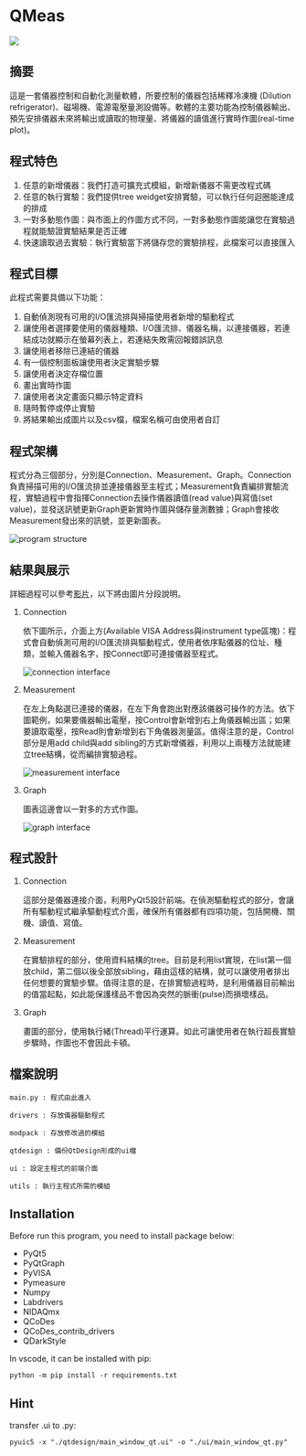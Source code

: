 # QMeas
<a href="#"><img src="https://img.shields.io/badge/python-v3.9+-blue.svg?logo=python&style=for-the-badge" /></a>

## 摘要
這是一套儀器控制和自動化測量軟體，所要控制的儀器包括稀釋冷凍機 (Dilution refrigerator)、磁場機、電源電壓量測設備等。軟體的主要功能為控制儀器輸出、預先安排儀器未來將輸出或讀取的物理量、將儀器的讀值進行實時作圖(real-time plot)。

## 程式特色
1. 任意的新增儀器：我們打造可擴充式模組，新增新儀器不需更改程式碼
2. 任意的執行實驗：我們提供tree weidget安排實驗，可以執行任何迴圈能達成的排成
3. 一對多動態作圖：與市面上的作圖方式不同，一對多動態作圖能讓您在實驗過程就能驗證實驗結果是否正確
4. 快速讀取過去實驗：執行實驗當下將儲存您的實驗排程，此檔案可以直接匯入

## 程式目標
此程式需要具備以下功能：
1. 自動偵測現有可用的I/O匯流排與掃描使用者新增的驅動程式
2. 讓使用者選擇要使用的儀器種類、I/O匯流排、儀器名稱，以連接儀器，若連結成功就顯示在螢幕列表上，若連結失敗需回報錯誤訊息
3. 讓使用者移除已連結的儀器
4. 有一個控制面板讓使用者決定實驗步驟
5. 讓使用者決定存檔位置
6. 畫出實時作圖
7. 讓使用者決定畫面只顯示特定資料
8. 隨時暫停或停止實驗
9. 將結果輸出成圖片以及csv檔，檔案名稱可由使用者自訂

## 程式架構
程式分為三個部分，分別是Connection、Measurement、Graph。Connection負責掃描可用的I/O匯流排並連接儀器至主程式；Measurement負責編排實驗流程，實驗過程中會指揮Connection去操作儀器讀值(read value)與寫值(set value)，並發送訊號更新Graph更新實時作圖與儲存量測數據；Graph會接收Measurement發出來的訊號，並更新圖表。

![program structure](https://i.imgur.com/ueL3XPM.png)

## 結果與展示
詳細過程可以參考[影片](https://youtu.be/omZaGmend-w)，以下將由圖片分段說明。
1. Connection

    依下圖所示，介面上方(Available VISA Address與instrument type區塊)：程式會自動偵測可用的I/O匯流排與驅動程式，使用者依序點儀器的位址、種類，並輸入儀器名字，按Connect即可連接儀器至程式。

    ![connection interface](https://i.imgur.com/7VUJIYb.png)
    
2. Measurement

    在左上角點選已連接的儀器，在左下角會跑出對應該儀器可操作的方法。依下圖範例，如果要儀器輸出電壓，按Control會新增到右上角儀器輸出區；如果要讀取電壓，按Read則會新增到右下角儀器測量區。值得注意的是，Control部分是用add child與add sibling的方式新增儀器，利用以上兩種方法就能建立tree結構，從而編排實驗過程。

    ![measurement interface](https://i.imgur.com/AjdLssa.png)

3. Graph

    圖表這邊會以一對多的方式作圖。

    ![graph interface](https://i.imgur.com/5yTZuUy.png)

## 程式設計
1. Connection

    這部分是儀器連接介面，利用PyQt5設計前端。在偵測驅動程式的部分，會讓所有驅動程式繼承驅動程式介面，確保所有儀器都有四項功能，包括開機、關機、讀值、寫值。

2. Measurement

    在實驗排程的部分，使用資料結構的tree。目前是利用list實現，在list第一個放child，第二個以後全部放sibling，藉由這樣的結構，就可以讓使用者排出任何想要的實驗步驟。值得注意的是，在排實驗過程時，是利用儀器目前輸出的值當起點，如此能保護樣品不會因為突然的脈衝(pulse)而損壞樣品。

3. Graph

    畫圖的部分，使用執行緒(Thread)平行運算。如此可讓使用者在執行超長實驗步驟時，作圖也不會因此卡頓。

## 檔案說明
```
main.py : 程式由此進入

drivers : 存放儀器驅動程式

modpack : 存放修改過的模組

qtdesign : 備份QtDesign形成的ui檔

ui : 設定主程式的前端介面

utils : 執行主程式所需的模組
```

## Installation
Before run this program, you need to install package below:
- PyQt5
- PyQtGraph
- PyVISA
- Pymeasure
- Numpy
- Labdrivers
- NIDAQmx
- QCoDes
- QCoDes_contrib_drivers
- QDarkStyle

In vscode, it can be installed with pip:

    python -m pip install -r requirements.txt

## Hint
transfer .ui to .py:

    pyuic5 -x "./qtdesign/main_window_qt.ui" -o "./ui/main_window_qt.py"